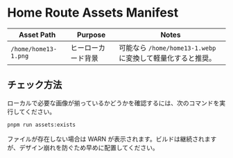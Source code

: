 # Home Route Assets Manifest

| Asset Path | Purpose | Notes |
| --- | --- | --- |
| `/home/home13-1.png` | ヒーローカード背景 | 可能なら `/home/home13-1.webp` に変換して軽量化すると推奨。 |

## チェック方法

ローカルで必要な画像が揃っているかどうかを確認するには、次のコマンドを実行してください。

```bash
pnpm run assets:exists
```

ファイルが存在しない場合は WARN が表示されます。ビルドは継続されますが、デザイン崩れを防ぐため早めに配置してください。


